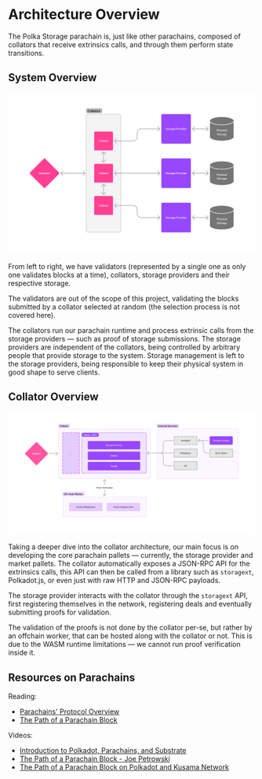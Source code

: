 # Architecture Overview

The Polka Storage parachain is, just like other parachains, composed of collators that receive extrinsics calls,
and through them perform state transitions.

## System Overview

<img src="images/architecture/system_overview.svg" >

From left to right, we have validators (represented by a single one as only one validates blocks at a time),
collators, storage providers and their respective storage.

The validators are out of the scope of this project, validating the blocks submitted by a collator selected at random
(the selection process is not covered here).

The collators run our parachain runtime and process extrinsic calls from the storage providers —
such as proof of storage submissions.
The storage providers are independent of the collators, being controlled by arbitrary people that provide storage to the system.
Storage management is left to the storage providers, being responsible to keep their physical system in good shape to serve clients.

## Collator Overview

<img src="images/architecture/collator_overview.svg" >

Taking a deeper dive into the collator architecture, our main focus is on developing the core parachain pallets —
currently, the storage provider and market pallets.
The collator automatically exposes a JSON-RPC API for the extrinsics calls,
this API can then be called from a library such as `storagext`, Polkadot.js,
or even just with raw HTTP and JSON-RPC payloads.

The storage provider interacts with the collator through the `storagext` API,
first registering themselves in the network, registering deals and eventually submitting proofs for validation.

The validation of the proofs is not done by the collator per-se, but rather by an offchain worker,
that can be hosted along with the collator or not. This is due to the WASM runtime limitations —
we cannot run proof verification inside it.

## Resources on Parachains

Reading:
* [Parachains' Protocol Overview](https://wiki.polkadot.network/docs/learn-parachains-protocol)
* [The Path of a Parachain Block](https://polkadot.com/blog/the-path-of-a-parachain-block)

Videos:
* [Introduction to Polkadot, Parachains, and Substrate](https://www.youtube.com/live/gT-9r1bcVHY?si=dmCJyWB5w2NY1bnu&t=1670)
* [The Path of a Parachain Block - Joe Petrowski](https://www.youtube.com/watch?v=vRsBlVELQEo)
* [The Path of a Parachain Block on Polkadot and Kusama Network](https://www.youtube.com/watch?v=m0vxqWwFfDs)

